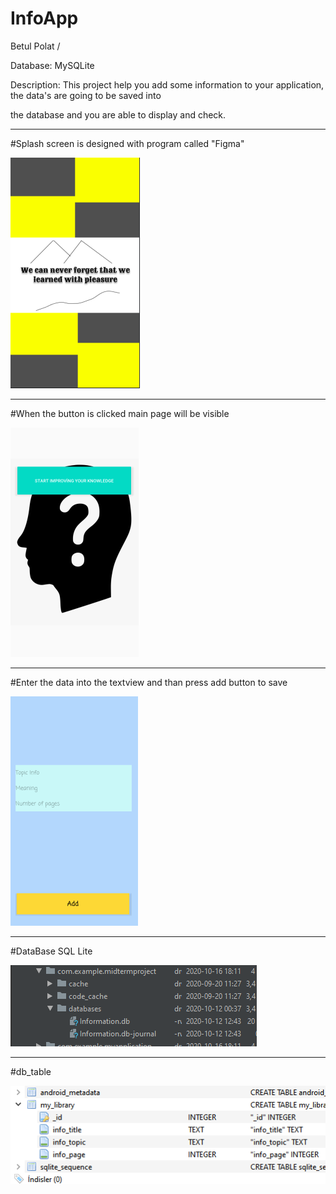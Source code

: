 # InfoApp

Betul Polat / 

Database: MySQLite

Description: This project help you add some information to your application, the data's are going to be saved into

the database and you are able to display and check.
****************************************************************************************************************
#Splash screen is designed with program called "Figma"

![Splash.png](https://github.com/advancepro/InfoApp/blob/master/mid/splash.PNG)

****************************************************************************************************************

#When the button is clicked main page will be visible

![go.png](https://github.com/advancepro/InfoApp/blob/master/mid/go.PNG)

****************************************************************************************************************

#Enter the data into the textview and than press add button to save

![add.png](https://github.com/advancepro/InfoApp/blob/master/mid/add.PNG)

****************************************************************************************************************

#DataBase SQL Lite

![database.png](https://github.com/advancepro/InfoApp/blob/master/mid/database.PNG)

****************************************************************************************************************

#db_table

![db_table](https://github.com/advancepro/InfoApp/blob/master/mid/db_table.PNG)
